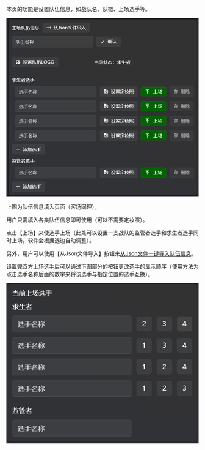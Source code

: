 本页的功能是设置队伍信息，如战队名、队徽、上场选手等。

‍![设置队伍信息及上场选手](images/设置队伍信息及上场选手.png)

上图为队伍信息填入页面（客场同理）。

用户只需填入各类队伍信息即可使用（可以不需要定妆照）。

点击【上场】来使选手上场（此处可以设置一支战队的监管者选手和求生者选手同时上场，软件会根据选边自动调整）。

另外，用户可以使用【从Json文件导入】按钮来[从Json文件一键导入队伍信息](从Json导入队伍信息.md)。



设置完双方上场选手后可以通过下图部分的按钮更改选手的显示顺序（使用方法为点击选手名称后面的数字来将该选手与指定位置的选手互换）。

![修改上场选手顺序](images/修改上场选手顺序.png)

